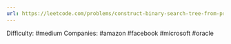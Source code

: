```yaml
---
url: https://leetcode.com/problems/construct-binary-search-tree-from-preorder-traversal
---
```


Difficulty: #medium
Companies: #amazon #facebook #microsoft #oracle